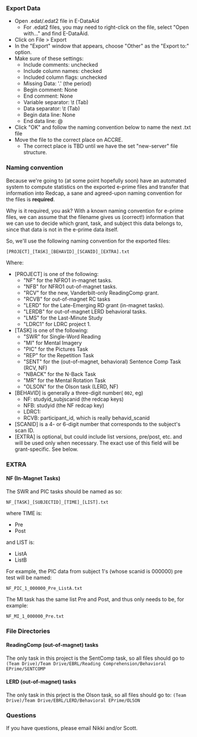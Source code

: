 ### Export Data

-   Open .edat/.edat2 file in E-DataAid
    -   For .edat2 files, you may need to right-click on the file, select "Open with..." and find E-DataAid.
-   Click on File > Export
-   In the "Export" window that appears, choose "Other" as the "Export to:" option.
-   Make sure of these settings:
    -   Include comments: unchecked
    -   Include column names: checked
    -   Included column flags: unchecked
    -   Missing Data: '.' (the period)
    -   Begin comment: None
    -   End comment: None
    -   Variable separator: \t (Tab)
    -   Data separator: \t (Tab)
    -   Begin data line: None
    -   End data line: @
-   Click "OK" and follow the naming convention below to name the next .txt file
-   Move the file to the correct place on ACCRE.
    -   The correct place is TBD until we have the set "new-server" file structure.

### Naming convention

Because we're going to (at some point hopefully soon) have an automated system to compute statistics on the exported e-prime files and transfer that information into Redcap, a sane and agreed-upon naming convention for the files is **required**.

Why is it required, you ask?  With a known naming convention for e-prime files, we can assume that the filename gives us (correct!) information that we can use to decide which grant, task, and subject this data belongs to, since that data is not in the e-prime data itself.

So, we'll use the following naming convention for the exported files:

`[PROJECT]_[TASK]_[BEHAVID]_[SCANID]_[EXTRA].txt`

Where:

-   [PROJECT] is one of the following:
    -   "NF" for the NFRO1 in-magnet tasks.
    -   "NFB" for NFRO1 out-of-magnet tasks.
    -   "RCV" for the new, Vanderbilt-only ReadingComp grant.
    -   "RCVB" for out-of-magnet RC tasks
    -   "LERD" for the Late-Emerging RD grant (in-magnet tasks).
    -   "LERDB" for out-of-magnet LERD behavioral tasks.
    -   "LMS" for the Last-Minute Study
    -   "LDRC1" for LDRC project 1.
-   [TASK] is one of the following:
    -   "SWR" for Single-Word Reading
    -   "MI" for Mental Imagery
    -   "PIC" for the Pictures Task
    -   "REP" for the Repetition Task
    -   "SENT" for the (out-of-magnet, behavioral) Sentence Comp Task (RCV, NF)
    -   "NBACK" for the N-Back Task
    -   "MR" for the Mental Rotation Task
    -   "OLSON" for the Olson task (LERD, NF)
-   [BEHAVID] is generally a three-digit number( `002`, eg)
    -   NF: studyid_subjscanid (the redcap keys)
    -   NFB: studyid (the NF redcap key) 
    -   LDRC1: 
    -   RCVB: participant\_id, which is really behavid\_scanid
-   [SCANID] is a 4- or 6-digit number that corresponds to the subject's scan ID.
-   [EXTRA] is optional, but could include list versions, pre/post, etc. and will be used only when necessary. The exact use of this field will be grant-specific. See below.

### EXTRA

#### NF (In-Magnet Tasks)

The SWR and PIC tasks should be named as so:

`NF_[TASK]_[SUBJECTID]_[TIME]_[LIST].txt`

where TIME is:

-   Pre
-   Post

and LIST is:

-   ListA
-   ListB

For example, the PIC data from subject 1's (whose scanid is 000000) pre test will be named:

`NF_PIC_1_000000_Pre_ListA.txt`

The MI task has the same list Pre and Post, and thus only needs to be, for example:

`NF_MI_1_000000_Pre.txt`


### File Directories

#### ReadingComp (out-of-magnet) tasks

The only task in this project is the SentComp task, so all files should go to `(Team Drive)/Team Drive/EBRL/Reading Comprehension/Behavioral EPrime/SENTCOMP`

#### LERD (out-of-magnet) tasks

The only task in this prject is the Olson task, so all files should go to:
`(Team Drive)/Team Drive/EBRL/LERD/Behavioral EPrime/OLSON`




### Questions

If you have questions, please email Nikki and/or Scott.
